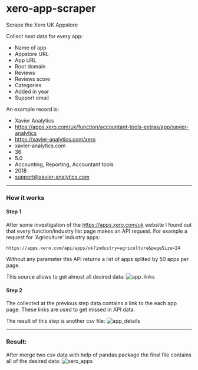 # xero-app-scraper
Scrape the Xero UK Appstore

Collect next data for every app:  
- Name of app
- Appstore URL
- App URL
- Root domain
- Reviews
- Reviews score
- Categories
- Added in year
- Support email

An example record is:
- Xavier Analytics
- https://apps.xero.com/uk/function/accountant-tools-extras/app/xavier-analytics
- https://xavier-analytics.com/xero
- xavier-analytics.com
- 36
- 5.0
- Accounting, Reporting, Accountant tools
- 2018
- support@xavier-analytics.com

___
### How it works

#### Step 1
After some investigation of the https://apps.xero.com/uk website I found out that every function/industry list page makes an API request. For example a request for 'Agriculture' industry apps:
```
https://apps.xero.com/api/apps/uk?industry=agriculture&pageSize=24
```

Without any parameter this API returns a list of apps splited by 50 apps per page.

This source allows to get almost all desired data:
![app_links](https://drive.google.com/uc?export=view&id=1T7RcJIByrOjE045LgYw99emyuTjX5R36)

#### Step 2
The collected at the previous step data contains a link to the each app page. These links are used to get missed in API data.

The result of this step is another csv file:
![app_details](https://drive.google.com/uc?export=view&id=1f8lS7aPc8INs4PDuYyWPQm-VbcQ3noRt)

___
### Result:
After merge two csv data with help of pandas package the final file contains all of the desired data:
![xero_apps](https://drive.google.com/uc?export=view&id=157c99GK-pAefQ1dKO88_LLz9dBWoWdiK)
